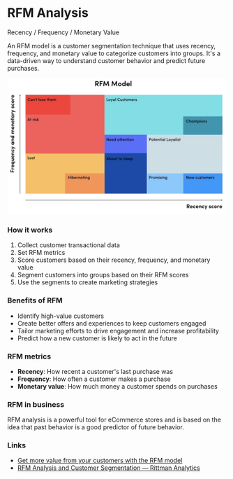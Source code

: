 # RFM Analysis

Recency / Frequency / Monetary Value

An RFM model is a customer segmentation technique that uses recency, frequency, and monetary value to categorize customers into groups. It's a data-driven way to understand customer behavior and predict future purchases.

![RFM Model](../../media/Screenshot%202025-02-24%20at%2011.26.03%20PM.jpg)

### How it works

1. Collect customer transactional data
2. Set RFM metrics
3. Score customers based on their recency, frequency, and monetary value
4. Segment customers into groups based on their RFM scores
5. Use the segments to create marketing strategies

### Benefits of RFM

- Identify high-value customers
- Create better offers and experiences to keep customers engaged
- Tailor marketing efforts to drive engagement and increase profitability
- Predict how a new customer is likely to act in the future

### RFM metrics

- **Recency**: How recent a customer's last purchase was
- **Frequency**: How often a customer makes a purchase
- **Monetary value**: How much money a customer spends on purchases

### RFM in business

RFM analysis is a powerful tool for eCommerce stores and is based on the idea that past behavior is a good predictor of future behavior.

### Links

- [Get more value from your customers with the RFM model](https://blog.gxsoftware.com/en/get-more-value-from-your-customers-with-the-rfm-model)
- [RFM Analysis and Customer Segmentation — Rittman Analytics](https://www.rittmananalytics.com/blog/2021/6/20/rfm-analysis-and-customer-segmentation-using-looker-dbt-and-google-bigquery)
